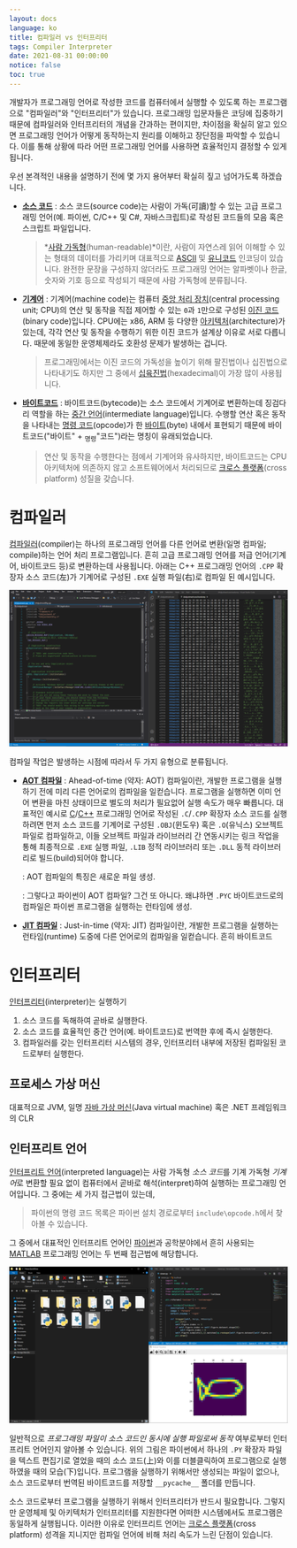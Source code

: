 ```yaml
---
layout: docs
language: ko
title: 컴파일러 vs 인터프리터
tags: Compiler Interpreter
date: 2021-08-31 00:00:00
notice: false
toc: true
---
```

개발자가 프로그래밍 언어로 작성한 코드를 컴퓨터에서 실행할 수 있도록 하는 프로그램으로 "컴파일러"와 "인터프리터"가 있습니다. 프로그래밍 입문자들은 코딩에 집중하기 때문에 컴파일러와 인터프리터의 개념을 간과하는 편이지만, 차이점을 확실히 알고 있으면 프로그래밍 언어가 어떻게 동작하는지 원리를 이해하고 장단점을 파악할 수 있습니다. 이를 통해 상황에 따라 어떤 프로그래밍 언어를 사용하면 효율적인지 결정할 수 있게 됩니다.

우선 본격적인 내용을 설명하기 전에 몇 가지 용어부터 확실히 짚고 넘어가도록 하겠습니다.

* **[소스 코드](https://ko.wikipedia.org/wiki/소스_코드)**
    : 소스 코드(source code)는 사람이 가독(可讀)할 수 있는 고급 프로그래밍 언어(예. 파이썬, C/C++ 및 C#, 자바스크립트)로 작성된 코드들의 모음 혹은 스크립트 파일입니다.

    > *[사람 가독형](https://ko.wikipedia.org/wiki/인간이_읽을_수_있는_매체)(human-readable)*이란, 사람이 자연스레 읽어 이해할 수 있는 형태의 데이터를 가리키며 대표적으로 [ASCII](https://ko.wikipedia.org/wiki/ASCII) 및 [유니코드](https://ko.wikipedia.org/wiki/유니코드) 인코딩이 있습니다. 완전한 문장을 구성하지 않더라도 프로그래밍 언어는 알파벳이나 한글, 숫자와 기호 등으로 작성되기 때문에 사람 가독형에 분류됩니다.

* **[기계어](https://ko.wikipedia.org/wiki/기계어)**
    : 기계어(machine code)는 컴퓨터 [중앙 처리 장치](https://ko.wikipedia.org/wiki/중앙_처리_장치)(central processing unit; CPU)의 연산 및 동작을 직접 제어할 수 있는 `0`과 `1`만으로 구성된 [이진 코드](https://ko.wikipedia.org/wiki/이진_코드)(binary code)입니다. CPU에는 x86, ARM 등 다양한 [아키텍처](https://ko.wikipedia.org/wiki/명령어_집합)(architecture)가 있는데, 각각 연산 및 동작을 수행하기 위한 이진 코드가 설계상 이유로 서로 다릅니다. 때문에 동일한 운영체제라도 호환성 문제가 발생하는 겁니다.

    > 프로그래밍에서는 이진 코드의 가독성을 높이기 위해 팔진법이나 십진법으로 나타내기도 하지만 그 중에서 [십육진법](https://ko.wikipedia.org/wiki/십육진법)(hexadecimal)이 가장 많이 사용됩니다.

* **[바이트코드](https://ko.wikipedia.org/wiki/바이트코드)**
    : 바이트코드(bytecode)는 소스 코드에서 기계어로 변환하는데 징검다리 역할을 하는 [중간 언어](https://ko.wikipedia.org/wiki/중간_표현)(intermediate language)입니다. 수행할 연산 혹은 동작을 나타내는 [명령 코드](https://ko.wikipedia.org/wiki/명령_코드)(opcode)가 한 [바이트](https://ko.wikipedia.org/wiki/바이트)(byte) 내에서 표현되기 때문에 바이트코드("바이트" + <sub>명령</sub>"코드")라는 명칭이 유래되었습니다.
        
    > 연산 및 동작을 수행한다는 점에서 기계어와 유사하지만, 바이트코드는 CPU 아키텍처에 의존하지 않고 소프트웨어에서 처리되므로 [크로스 플랫폼](https://ko.wikipedia.org/wiki/크로스_플랫폼)(cross platform) 성질을 갖습니다.

# 컴파일러
[컴파일러](https://ko.wikipedia.org/wiki/컴파일러)(compiler)는 하나의 프로그래밍 언어를 다른 언어로 변환(일명 컴파일; compile)하는 언어 처리 프로그램입니다. 흔히 고급 프로그래밍 언어를 저급 언어(기계어, 바이트코드 등)로 변환하는데 사용됩니다. 아래는 C++ 프로그래밍 언어의 `.CPP` 확장자 소스 코드(左)가 기계어로 구성된 `.EXE` 실행 파일(右)로 컴파일 된 예시입니다.

![C++ 프로그래밍 소스 코드, 그리고 컴파일된 실행 파일](/images/blog/compiler_vs_interpreter/programming_lang_compile.png)

컴파일 작업은 발생하는 시점에 따라서 두 가지 유형으로 분류됩니다.

* **[AOT 컴파일](https://ko.wikipedia.org/wiki/AOT_컴파일)**
    : Ahead-of-time (약자: AOT) 컴파일이란, 개발한 프로그램을 실행하기 전에 미리 다른 언어로의 컴파일을 일컫습니다. 프로그램을 실행하면 이미 언어 변환을 마친 상태이므로 별도의 처리가 필요없어 실행 속도가 매우 빠릅니다. 대표적인 예시로 [C](/docs/ko.C)/[C++](/docs/ko.Cpp) 프로그래밍 언어로 작성된 `.C`/`.CPP` 확장자 소스 코드를 실행하려면 먼저 소스 코드를 기계어로 구성된 `.OBJ`(윈도우) 혹은 `.O`(유닉스) 오브젝트 파일로 컴파일하고, 이들 오브젝트 파일과 라이브러리 간 연동시키는 링크 작업을 통해 최종적으로 `.EXE` 실행 파일, `.LIB` 정적 라이브러리 또는 `.DLL` 동적 라이브러리로 빌드(build)되어야 합니다.

    : AOT 컴파일의 특징은 새로운 파일 생성.

    : 그렇다고 파이썬이 AOT 컴파일? 그건 또 아니다. 왜냐하면 `.PYC` 바이트코드로의 컴파일은 파이썬 프로그램을 실행하는 런타임에 생성.

* **[JIT 컴파일](https://ko.wikipedia.org/wiki/JIT_컴파일)**
    : Just-in-time (약자: JIT) 컴파일이란, 개발한 프로그램을 실행하는 런타임(runtime) 도중에 다른 언어로의 컴파일을 일컫습니다. 흔히 바이트코드

# 인터프리터
[인터프리터](https://ko.wikipedia.org/wiki/인터프리터)(interpreter)는 실행하기

1. 소스 코드를 독해하여 곧바로 실행한다.
2. 소스 코드를 효율적인 중간 언어(예. 바이트코드)로 번역한 후에 즉시 실행한다.
3. 컴파일러를 갖는 인터프리터 시스템의 경우, 인터프리터 내부에 저장된 컴파일된 코드로부터 실행한다.

## 프로세스 가상 머신
대표적으로 JVM, 일명 [자바 가상 머신](https://ko.wikipedia.org/wiki/자바_가상_머신)(Java virtual machine) 혹은 .NET 프레임워크의 CLR

## 인터프리트 언어
[인터프리트 언어](https://ko.wikipedia.org/wiki/인터프리트_언어)(interpreted language)는 사람 가독형 *소스 코드*를 기계 가독형 *기계어*로 변환할 필요 없이 컴퓨터에서 곧바로 해석(interpret)하여 실행하는 프로그래밍 언어입니다. 그 중에는 세 가지 접근법이 있는데,



> 파이썬의 명령 코드 목록은 파이썬 설치 경로로부터 `include\opcode.h`에서 찾아볼 수 있습니다.

그 중에서 대표적인 인터프리트 언어인 [파이썬](/docs/ko.Python)과 공학분야에서 흔히 사용되는 [MATLAB](/docs/ko.MATLAB) 프로그래밍 언어는 두 번째 접근법에 해당합니다.

![인터프리터 언어의 소스 코드와 실행 파일](/images/blog/compiler_vs_interpreter/programming_lang_interpret.png)

일반적으로 *프로그래밍 파일이 소스 코드인 동시에 실행 파일로써 동작* 여부로부터 인터프리트 언어인지 알아볼 수 있습니다. 위의 그림은 파이썬에서 하나의 `.PY` 확장자 파일을 텍스트 편집기로 열었을 때의 소스 코드(上)와 이를 더블클릭하여 프로그램으로 실행하였을 때의 모습(下)입니다. 프로그램을 실행하기 위해서만 생성되는 파일이 없으나, 소스 코드로부터 번역된 바이트코드를 저장할 `__pycache__` 폴더를 만듭니다.

소스 코드로부터 프로그램을 실행하기 위해서 인터프리터가 반드시 필요합니다. 그렇지만 운영체제 및 아키텍처가 인터프리터를 지원한다면 어떠한 시스템에서도 프로그램은 동일하게 실행됩니다. 이러한 이유로 인터프리트 언어는 [크로스 플랫폼](https://ko.wikipedia.org/wiki/크로스_플랫폼)(cross platform) 성격을 지니지만 컴파일 언어에 비해 처리 속도가 느린 단점이 있습니다.
